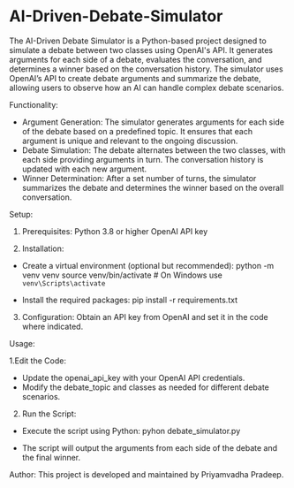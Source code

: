 # AI-Driven-Debate-Simulator
The AI-Driven Debate Simulator is a Python-based project designed to simulate a debate between two classes using OpenAI's API. It generates arguments for each side of a debate, evaluates the conversation, and determines a winner based on the conversation history. The simulator uses OpenAI’s API to create debate arguments and summarize the debate, allowing users to observe how an AI can handle complex debate scenarios.

Functionality:
- Argument Generation: The simulator generates arguments for each side of the debate based on a predefined topic. It ensures that each argument is unique and relevant to the ongoing discussion.
- Debate Simulation: The debate alternates between the two classes, with each side providing arguments in turn. The conversation history is updated with each new argument.
- Winner Determination: After a set number of turns, the simulator summarizes the debate and determines the winner based on the overall conversation.

Setup:

1. Prerequisites:
Python 3.8 or higher
OpenAI API key

2. Installation:

- Create a virtual environment (optional but recommended):
python -m venv venv
source venv/bin/activate  # On Windows use `venv\Scripts\activate`

- Install the required packages: 
pip install -r requirements.txt

3. Configuration:
Obtain an API key from OpenAI and set it in the code where indicated.

Usage:

1.Edit the Code:
- Update the openai_api_key with your OpenAI API credentials.
- Modify the debate_topic and classes as needed for different debate scenarios.

2. Run the Script:
- Execute the script using Python:
pyhon debate_simulator.py

- The script will output the arguments from each side of the debate and the final winner.

Author:
This project is developed and maintained by Priyamvadha Pradeep.
